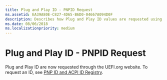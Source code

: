```yaml
---
title: Plug and Play ID - PNPID Request
ms.assetid: EA39A80E-C827-4D65-B6D0-04667A094D0F
description: Describes how Plug and Play ID values are requested using the UEFI website.
ms.date: 08/06/2018
ms.localizationpriority: medium
---
```


# Plug and Play ID - PNPID Request


Plug and Play ID are now requested through the UEFI.org website. To request an ID, see [PNP ID and ACPI ID Registry](https://uefi.org/PNP_ACPI_Registry).

